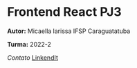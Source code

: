 # Frontend React PJ3
**Autor:** Micaella larissa
    IFSP Caraguatatuba

**Turma:** 2022-2

*Contato* 
[LinkendIt](https://www.instagram.com/micaella.larissa/)